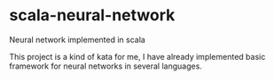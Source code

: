 # scala-neural-network
Neural network implemented in scala

This project is a kind of kata for me, I have already implemented basic framework for neural networks in several languages.
